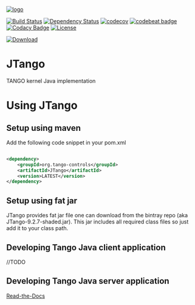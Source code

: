 [![logo](http://www.tango-controls.org/static/tango/img/logo_tangocontrols.png)](http://www.tango-controls.org)


[![Build Status](https://travis-ci.org/tango-controls/JTango.svg?branch=enable-tests)](https://travis-ci.org/tango-controls/JTango)
[![Dependency Status](https://www.versioneye.com/user/projects/592bf58aa8a056006137f4ba/badge.svg?style=flat-square)](https://www.versioneye.com/user/projects/592bf58aa8a056006137f4ba)
[![codecov](https://codecov.io/gh/tango-controls/JTango/branch/master/graph/badge.svg)](https://codecov.io/gh/tango-controls/JTango)
[![codebeat badge](https://codebeat.co/badges/04195151-0ff7-4420-94eb-68d246ebfe75)](https://codebeat.co/projects/github-com-tango-controls-jtango-master)
[![Codacy Badge](https://api.codacy.com/project/badge/Grade/d3dd5b565ec546e4b3ad4e28bd0b85dd)](https://www.codacy.com/app/tango-controls/JTango?utm_source=github.com&amp;utm_medium=referral&amp;utm_content=tango-controls/JTango&amp;utm_campaign=Badge_Grade)
[![License](https://img.shields.io/badge/license-LGPL--3.0-blue.svg)](https://github.com/tango-controls/JTango/blob/master/LICENSE)

[![Download](https://api.bintray.com/packages/tango-controls/maven/JTango/images/download.svg) ](https://bintray.com/tango-controls/maven/JTango/_latestVersion)

# JTango

TANGO kernel Java implementation

# Using JTango

## Setup using maven

Add the following code snippet in your pom.xml


```xml

<dependency>
    <groupId>org.tango-controls</groupId>
    <artifactId>JTango</artifactId>
    <version>LATEST</version>
</dependency>

```

## Setup using fat jar

JTango provides fat jar file one can download from the bintray repo (aka JTango-9.2.7-shaded.jar). This jar includes all required class files so just add it to your class path.

## Developing Tango Java client application

//TODO

## Developing Tango Java server application

[Read-the-Docs](http://tango-controls.readthedocs.io/en/latest/java-server-guide/index.html)
